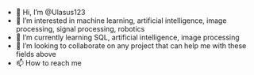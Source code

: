 - 👋 Hi, I’m @Ulasus123
- 👀 I’m interested in machine learning, artificial intelligence, image processing, signal processing, robotics
- 🌱 I’m currently learning SQL, artificial intelligence, image processing
- 💞️ I’m looking to collaborate on any project that can help me with these fields above
- 📫 How to reach me 

<!---
Ulasus123/Ulasus123 is a ✨ special ✨ repository because its `README.md` (this file) appears on your GitHub profile.
You can click the Preview link to take a look at your changes.
--->
